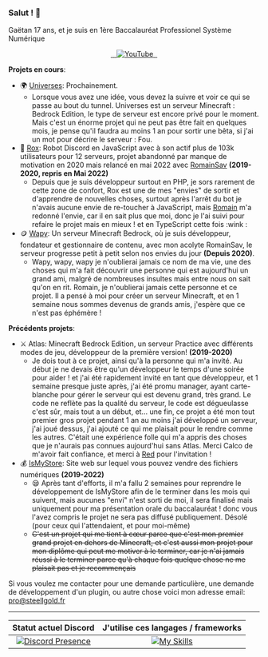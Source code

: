 ### Salut ! :wave:

Gaëtan 17 ans, et je suis en 1ère Baccalauréat Professionel Système Numérique

<p align="center">  
  <a href="https://twitter.com/Steellgold">
    <img src="https://skillicons.dev/icons?i=twitter" alt="" />
  </a>
  <a href="https://instagram.com/steellgold">
    <img src="https://skillicons.dev/icons?i=instagram" alt="" />
  </a>
  <a href="https://discord.com/users/504392983244832780">
    <img src="https://skillicons.dev/icons?i=discord" alt="" />
  </a>
  <a href="https://youtube.com/c/Steellgold">
    <img src="https://www.shareicon.net/data/48x48/2015/09/30/109355_media_512x512.png" alt="YouTube" />
  </a>
  <a href="#">
    <img src="https://skillicons.dev/icons?i=github" alt="" />
  </a>
  <a href="https://stackoverflow.com/users/9439076/steellgold">
    <img src="https://skillicons.dev/icons?i=stackoverflow" alt="" />
  </a>
</p>

**__Projets en cours__**:
* 🌍 [Universes](https://github.com/UniversesMCBE): Prochainement.
   * Lorsque vous avez une idée, vous devez la suivre et voir ce qui se passe au bout du tunnel. Universes est un serveur Minecraft : Bedrock Edition, le type de serveur est encore privé pour le moment. Mais c'est un énorme projet qui ne peut pas être fait en quelques mois, je pense qu'il faudra au moins 1 an pour sortir une bêta, si j'ai un mot pour décrire le serveur : Fou.
* 🤖 [Rox](https://github.com/TheRoxBot): Robot Discord en JavaScript avec à son actif plus de 103k utilisateurs pour 12 serveurs, projet abandonné par manque de motivation en 2020 mais relancé en mai 2022 avec [RomainSav](https://github.com/RomainSav) **(2019-2020, repris en Mai 2022)**
   * Depuis que je suis développeur surtout en PHP, je sors rarement de cette zone de confort, Rox est une de mes "envies" de sortir et d'apprendre de nouvelles choses, surtout après l'arrêt du bot je n'avais aucune envie de re-toucher à JavaScript, mais [Romain](https://github.com/RomainSav) m'a redonné l'envie, car il en sait plus que moi, donc je l'ai suivi pour refaire le projet mais en mieux ! et en TypeScript cette fois :wink :
* 🪙 [Wapy](https://github.com/WapyMC/): Un serveur Minecraft Bedrock, où je suis développeur, fondateur et gestionnaire de contenu, avec mon acolyte RomainSav, le serveur progresse petit à petit selon nos envies du jour **(Depuis 2020)**.
   * Wapy, wapy, wapy je n'oublierai jamais ce nom de ma vie, une des choses qui m'a fait découvrir une personne qui est aujourd'hui un grand ami, malgré de nombreuses insultes mais entre nous on sait qu'on en rit. Romain, je n'oublierai jamais cette personne et ce projet. Il a pensé à moi pour créer un serveur Minecraft, et en 1 semaine nous sommes devenus de grands amis, j'espère que ce n'est pas éphémère !

**__Précédents projets__**: 
* ⚔️ Atlas: Minecraft Bedrock Edition, un serveur Practice avec différents modes de jeu, développeur de la première version! **(2019-2020)**
   * Je dois tout à ce projet, ainsi qu'à la personne qui m'a invité. Au début je ne devais être qu'un développeur le temps d'une soirée pour aider ! et j'ai été rapidement invité en tant que développeur, et 1 semaine presque juste après, j'ai été promu manager, ayant carte-blanche pour gérer le serveur qui est devenu grand, très grand. Le code ne reflète pas la qualité du serveur, le code est dégueulasse c'est sûr, mais tout a un début, et... une fin, ce projet a été mon tout premier gros projet pendant 1 an au moins j'ai développé un serveur, j'ai joué dessus, j'ai ajouté ce qui me plaisait pour le rendre comme les autres. C'était une expérience folle qui m'a appris des choses que je n'aurais pas connues aujourd'hui sans Atlas. Merci Calco de m'avoir fait confiance, et merci à [Red](https://github.com/RedTv-Developpement) pour l'invitation !
* 💰 [IsMyStore](https://github.com/isMyStore): Site web sur lequel vous pouvez vendre des fichiers numériques **(2019-2022)**
   * 😪 Après tant d'efforts, il m'a fallu 2 semaines pour reprendre le développement de IsMyStore afin de le terminer dans les mois qui suivent, mais aucunes "envi" n'est sorti de moi, il sera finalisé mais uniquement pour ma présentation orale du baccalauréat ! donc vous l'avez compris le projet ne sera pas diffusé publiquement. Désolé (pour ceux qui l'attendaient, et pour moi-même)
   * ~~C'est un projet qui me tient à cœur parce que c'est mon premier grand projet en dehors de Minecraft, et c'est aussi mon projet pour mon diplôme qui peut me motiver à le terminer, car je n'ai jamais réussi à le terminer parce qu'à chaque fois quelque chose ne me plaisait pas et je recommençais~~

Si vous voulez me contacter pour une demande particulière, une demande de développement d'un plugin, ou autre chose voici mon adresse email: [pro@steellgold.fr](mailto:pro@steellgold.fr)

---
| Statut actuel Discord  | J'utilise ces langages / frameworks  |
| :-: | :-: |
| [![Discord Presence](https://lanyard-profile-readme.vercel.app/api/504392983244832780)](https://discord.com/users/504392983244832780) | [![My Skills](https://skillicons.dev/icons?i=php,symfony,html,css,js,ts&perline=3)](https://skillicons.dev) |
